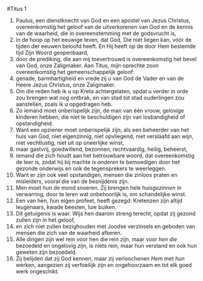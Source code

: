 #Titus 1
1. Paulus, een dienstknecht van God en een apostel van Jezus Christus, overeenkomstig het geloof van de uitverkorenen van God en de kennis van de waarheid, die in overeenstemming met de godsvrucht is,
2. in de hoop op het eeuwige leven, dat God, Die niet liegen kan, vóór de tijden der eeuwen beloofd heeft. En Hij heeft op de door Hem bestemde tijd Zijn Woord geopenbaard,
3. door de prediking, die aan mij toevertrouwd is overeenkomstig het bevel van God, onze Zaligmaker. Aan Titus, *mijn* oprechte zoon overeenkomstig het gemeenschappelijk geloof:
4. genade, barmhartigheid en vrede zij *u* van God de Vader en van de Heere Jezus Christus, onze Zaligmaker.
5. Om die reden heb ik u op Kreta achtergelaten, opdat u verder in orde zou brengen wat *nog* ontbrak, en van stad tot stad ouderlingen zou aanstellen, zoals ik u opgedragen heb.
6. Zo iemand moet onberispelijk zijn, de man van één vrouw, gelovige kinderen hebben, die niet te beschuldigen zijn van losbandigheid of opstandigheid.
7. Want een opziener moet onberispelijk zijn, als een beheerder van het huis van God, niet eigenzinnig, niet opvliegend, niet verslaafd aan wijn, niet vechtlustig, niet uit op oneerlijke winst,
8. maar gastvrij, goedwillend, bezonnen, rechtvaardig, heilig, beheerst,
9. iemand die zich houdt aan het betrouwbare woord, dat overeenkomstig de leer is, zodat hij bij machte is *anderen* te bemoedigen door het gezonde onderwijs en ook de tegensprekers te weerleggen.
10. Want er zijn ook veel opstandigen, mensen die zinloos praten en misleiders, vooral die van de besnijdenis zijn.
11. Men moet hun de mond snoeren. Zij brengen hele huis*gezinnen* in verwarring, door te leren wat onbehoorlijk is, om schandelijke winst.
12. Een van hen, hun eigen profeet, heeft gezegd: Kretenzen zijn altijd leugenaars, kwade beesten, luie buiken.
13. Dit getuigenis is waar. Wijs hen daarom streng terecht, opdat zij gezond zullen zijn in het geloof,
14. en zich niet zullen bezighouden met Joodse verzinsels en geboden van mensen die zich van de waarheid afkeren.
15. Alle dingen zijn wel rein voor hen die rein zijn, maar voor *hen die* bezoedeld en ongelovig *zijn*, is niets rein, maar hun verstand en ook hun geweten zijn bezoedeld.
16. Zij belijden dat zij God kennen, maar zij verloochenen *Hem* met *hun* werken, aangezien zij verfoeilijk zijn en ongehoorzaam en tot elk goed werk ongeschikt.
